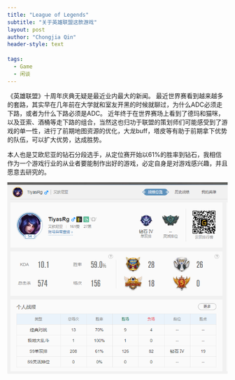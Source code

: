 ```yaml
---
title: "League of Legends"
subtitle: "关于英雄联盟这款游戏"
layout: post
author: "Chongjia Qin"
header-style: text

tags:
  - Game
  - 闲谈
---
```

《英雄联盟》十周年庆典无疑是最近业内最大的新闻。
最近世界赛看到越来越多的套路，其实早在几年前在大学就和室友开黑的时候就聊过，为什么ADC必须走下路，或者为什么下路必须是ADC。
近年终于在世界赛场上看到了德玛和猫咪，以及亚索、酒桶等走下路的组合，当然这也归功于联盟的策划师们可能感受到了游戏的单一性，进行了前期地图资源的优化，大龙buff，塔皮等有助于前期拿下优势的队伍，可以扩大优势，达成胜势。

本人也是艾欧尼亚的钻石分段选手，从定位赛开始以61%的胜率到钻石，我相信作为一个游戏行业的从业者要能制作出好的游戏，必定自身是对游戏感兴趣，并且愿意去研究的。

![](/img/1.jpg)






